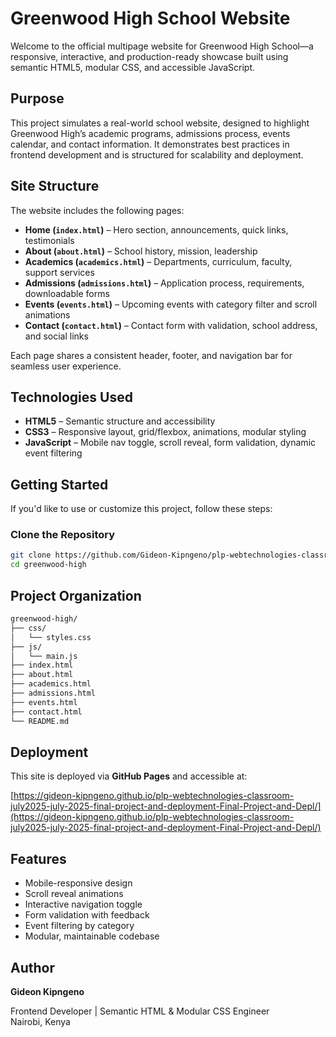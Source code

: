 # Greenwood High School Website

Welcome to the official multipage website for Greenwood High School—a responsive, interactive, and production-ready showcase built using semantic HTML5, modular CSS, and accessible JavaScript.

## Purpose

This project simulates a real-world school website, designed to highlight Greenwood High’s academic programs, admissions process, events calendar, and contact information. It demonstrates best practices in frontend development and is structured for scalability and deployment.

## Site Structure

The website includes the following pages:

- **Home (`index.html`)** – Hero section, announcements, quick links, testimonials
- **About (`about.html`)** – School history, mission, leadership
- **Academics (`academics.html`)** – Departments, curriculum, faculty, support services
- **Admissions (`admissions.html`)** – Application process, requirements, downloadable forms
- **Events (`events.html`)** – Upcoming events with category filter and scroll animations
- **Contact (`contact.html`)** – Contact form with validation, school address, and social links

Each page shares a consistent header, footer, and navigation bar for seamless user experience.

## Technologies Used

- **HTML5** – Semantic structure and accessibility
- **CSS3** – Responsive layout, grid/flexbox, animations, modular styling
- **JavaScript** – Mobile nav toggle, scroll reveal, form validation, dynamic event filtering

## Getting Started

If you'd like to use or customize this project, follow these steps:

### Clone the Repository

```bash
git clone https://github.com/Gideon-Kipngeno/plp-webtechnologies-classroom-july2025-july-2025-final-project-and-deployment-Final-Project-and-Depl.git
cd greenwood-high
```

## Project Organization
```bash
greenwood-high/
├── css/
│   └── styles.css
├── js/
│   └── main.js
├── index.html
├── about.html
├── academics.html
├── admissions.html
├── events.html
├── contact.html
└── README.md
```
## Deployment

This site is deployed via **GitHub Pages** and accessible at:

[https://gideon-kipngeno.github.io/plp-webtechnologies-classroom-july2025-july-2025-final-project-and-deployment-Final-Project-and-Depl/](https://gideon-kipngeno.github.io/plp-webtechnologies-classroom-july2025-july-2025-final-project-and-deployment-Final-Project-and-Depl/)


## Features

- Mobile-responsive design
- Scroll reveal animations
- Interactive navigation toggle
- Form validation with feedback
- Event filtering by category
- Modular, maintainable codebase

## Author

**Gideon Kipngeno** 

Frontend Developer | Semantic HTML & Modular CSS Engineer  
Nairobi, Kenya
